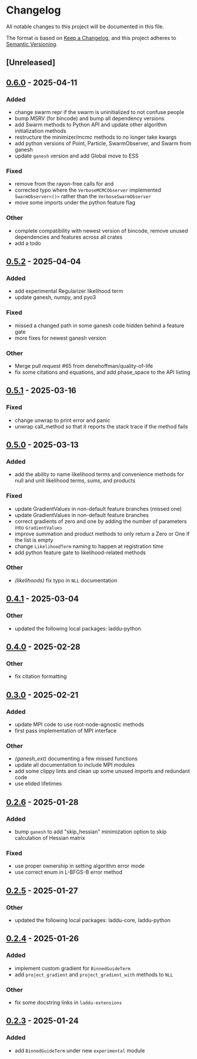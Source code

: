 # Changelog

All notable changes to this project will be documented in this file.

The format is based on [Keep a Changelog](https://keepachangelog.com/en/1.0.0/),
and this project adheres to [Semantic Versioning](https://semver.org/spec/v2.0.0.html).

## [Unreleased]

## [0.6.0](https://github.com/denehoffman/laddu/compare/laddu-extensions-v0.5.2...laddu-extensions-v0.6.0) - 2025-04-11

### Added

- change swarm repr if the swarm is uninitialized to not confuse people
- bump MSRV (for bincode) and bump all dependency versions
- add Swarm methods to Python API and update other algorithm initialization methods
- restructure the minimizer/mcmc methods to no longer take kwargs
- add python versions of Point, Particle, SwarmObserver, and Swarm from ganesh
- update `ganesh` version and add Global move to ESS

### Fixed

- remove  from the rayon-free  calls for  and
- corrected typo where the `VerboseMCMCObserver` implemented `SwarmObserver<()>` rather than the `VerboseSwarmObserver`
- move some imports under the python feature flag

### Other

- complete compatibility with newest version of bincode, remove unused dependencies and features across all crates
- add a todo

## [0.5.2](https://github.com/denehoffman/laddu/compare/laddu-extensions-v0.5.1...laddu-extensions-v0.5.2) - 2025-04-04

### Added

- add experimental Regularizer likelihood term
- update ganesh, numpy, and pyo3

### Fixed

- missed a changed path in some ganesh code hidden behind a feature gate
- more fixes for newest ganesh version

### Other

- Merge pull request #65 from denehoffman/quality-of-life
- fix some citations and equations, and add phase_space to the API listing

## [0.5.1](https://github.com/denehoffman/laddu/compare/laddu-extensions-v0.5.0...laddu-extensions-v0.5.1) - 2025-03-16

### Fixed

- change unwrap to print error and panic
- unwrap call_method so that it reports the stack trace if the method fails

## [0.5.0](https://github.com/denehoffman/laddu/compare/laddu-extensions-v0.4.1...laddu-extensions-v0.5.0) - 2025-03-13

### Added

- add the ability to name likelihood terms and convenience methods for null and unit likelihood terms, sums, and products

### Fixed

- update GradientValues in non-default feature branches (missed one)
- update GradientValues in non-default feature branches
- correct gradients of zero and one by adding the number of parameters into `GradientValues`
- improve summation and product methods to only return a Zero or One if the list is empty
- change `LikelihoodTerm` naming to happen at registration time
- add python feature gate to likelihood-related methods

### Other

- *(likelihoods)* fix typo in `NLL` documentation

## [0.4.1](https://github.com/denehoffman/laddu/compare/laddu-extensions-v0.4.0...laddu-extensions-v0.4.1) - 2025-03-04

### Other

- updated the following local packages: laddu-python

## [0.4.0](https://github.com/denehoffman/laddu/compare/laddu-extensions-v0.3.0...laddu-extensions-v0.3.1) - 2025-02-28

### Other

- fix citation formatting

## [0.3.0](https://github.com/denehoffman/laddu/compare/laddu-extensions-v0.2.6...laddu-extensions-v0.3.0) - 2025-02-21

### Added

- update MPI code to use root-node-agnostic methods
- first pass implementation of MPI interface

### Other

- _(ganesh_ext)_ documenting a few missed functions
- update all documentation to include MPI modules
- add some clippy lints and clean up some unused imports and redundant code
- use elided lifetimes

## [0.2.6](https://github.com/denehoffman/laddu/compare/laddu-extensions-v0.2.5...laddu-extensions-v0.2.6) - 2025-01-28

### Added

- bump `ganesh` to add "skip_hessian" minimization option to skip calculation of Hessian matrix

### Fixed

- use proper ownership in setting algorithm error mode
- use correct enum in L-BFGS-B error method

## [0.2.5](https://github.com/denehoffman/laddu/compare/laddu-extensions-v0.2.4...laddu-extensions-v0.2.5) - 2025-01-27

### Other

- updated the following local packages: laddu-core, laddu-python

## [0.2.4](https://github.com/denehoffman/laddu/compare/laddu-extensions-v0.2.3...laddu-extensions-v0.2.4) - 2025-01-26

### Added

- implement custom gradient for `BinnedGuideTerm`
- add `project_gradient` and `project_gradient_with` methods to `NLL`

### Other

- fix some docstring links in `laddu-extensions`

## [0.2.3](https://github.com/denehoffman/laddu/compare/laddu-extensions-v0.2.2...laddu-extensions-v0.2.3) - 2025-01-24

### Added

- add `BinnedGuideTerm` under new `experimental` module
